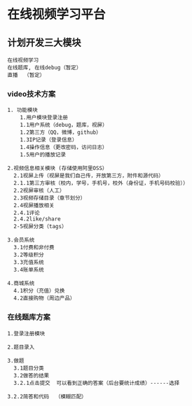 # 在线视频学习平台

## 计划开发三大模块
    在线视频学习
    在线题库, 在线debug（暂定）
    直播  （暂定）

### video技术方案
    1. 功能模块
        1.用户模块登录注册
        1.1用户系统（debug，题库，视屏）
        1.2第三方（QQ，微博，github）
        1.3IP记录（登录信息）
        1.4操作信息（更改密码，访问日志）
        1.5用户的播放记录

    2.视频信息相关模块 (存储使用阿里OSS）
      2.1视屏上传（视屏是我们自己传，开放第三方，附件和源代码）
      2.1.1第三方审核（校内，学号，手机号，校外（身份证，手机号码校验））
      2.2视屏审核（人工）
      2.3视频存储目录（章节划分）
      2.4视屏播放相关
      2.4.1评论
      2.4.2like/share
      2-5视屏分类（tags）

    3.会员系统
      3.1付费和非付费
      3.2等级积分
      3.3充值系统
      3.4账单系统

    4.商城系统
      4.1积分（充值）兑换
      4.2直接购物（周边产品）


### 在线题库方案
    1.登录注册模块

    2.题目录入

    3.做题
      3.1题目分类
      3.2做答的结果
      3.2.1点击提交  可以看到正确的答案（后台要统计成绩）------选择

    3.2.2简答和代码  （模糊匹配）
